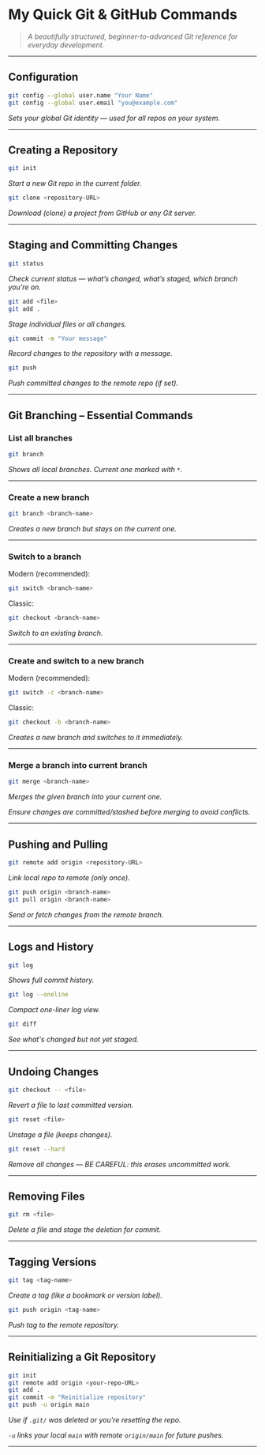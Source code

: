 

# **My Quick Git & GitHub Commands**

> *A beautifully structured, beginner-to-advanced Git reference for everyday development.*

---

## Configuration

```bash
git config --global user.name "Your Name"
git config --global user.email "you@example.com"
```

*Sets your global Git identity — used for all repos on your system.*

---

## Creating a Repository

```bash
git init
```

*Start a new Git repo in the current folder.*

```bash
git clone <repository-URL>
```

*Download (clone) a project from GitHub or any Git server.*

---

## Staging and Committing Changes

```bash
git status
```

*Check current status — what’s changed, what’s staged, which branch you’re on.*

```bash
git add <file>
git add .
```

*Stage individual files or all changes.*

```bash
git commit -m "Your message"
```

*Record changes to the repository with a message.*

```bash
git push
```

*Push committed changes to the remote repo (if set).*

---

## Git Branching – Essential Commands

### List all branches

```bash
git branch
```

*Shows all local branches. Current one marked with `*`.*

---

### Create a new branch

```bash
git branch <branch-name>
```

*Creates a new branch but stays on the current one.*

---

### Switch to a branch

Modern (recommended):

```bash
git switch <branch-name>
```

Classic:

```bash
git checkout <branch-name>
```

*Switch to an existing branch.*

---

### Create and switch to a new branch

Modern (recommended):

```bash
git switch -c <branch-name>
```

Classic:

```bash
git checkout -b <branch-name>
```

*Creates a new branch and switches to it immediately.*

---

### Merge a branch into current branch

```bash
git merge <branch-name>
```

*Merges the given branch into your current one.*

*Ensure changes are committed/stashed before merging to avoid conflicts.*

---

## Pushing and Pulling

```bash
git remote add origin <repository-URL>
```

*Link local repo to remote (only once).*

```bash
git push origin <branch-name>
git pull origin <branch-name>
```

*Send or fetch changes from the remote branch.*

---

## Logs and History

```bash
git log
```

*Shows full commit history.*

```bash
git log --oneline
```

*Compact one-liner log view.*

```bash
git diff
```

*See what's changed but not yet staged.*

---

## Undoing Changes

```bash
git checkout -- <file>
```

*Revert a file to last committed version.*

```bash
git reset <file>
```

*Unstage a file (keeps changes).*

```bash
git reset --hard
```

*Remove all changes — BE CAREFUL: this erases uncommitted work.*

---

## Removing Files

```bash
git rm <file>
```

*Delete a file and stage the deletion for commit.*

---

## Tagging Versions

```bash
git tag <tag-name>
```

*Create a tag (like a bookmark or version label).*

```bash
git push origin <tag-name>
```

*Push tag to the remote repository.*

---

## Reinitializing a Git Repository

```bash
git init
git remote add origin <your-repo-URL>
git add .
git commit -m "Reinitialize repository"
git push -u origin main
```

*Use if `.git/` was deleted or you're resetting the repo.*

*`-u` links your local `main` with remote `origin/main` for future pushes.*

---
